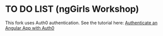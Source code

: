 # TO DO LIST (ngGirls Workshop)

This fork uses Auth0 authentication. See the tutorial here: [Authenticate an Angular App with Auth0](https://kmaida.gitbooks.io/authenticate-angular-with-auth0/content/)

